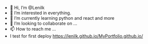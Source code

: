 - 👋 Hi, I’m @Lenilk
- 👀 I’m interested in everything.
- 🌱 I’m currently learning python and react and more
- 💞️ I’m looking to collaborate on ...
- 📫 How to reach me ...
- I test for first deploy https://lenilk.github.io/MyPortfolio.github.io/

<!---
Lenilk/Lenilk is a ✨ special ✨ repository because its `README.md` (this file) appears on your GitHub profile.
You can click the Preview link to take a look at your changes.
--->
